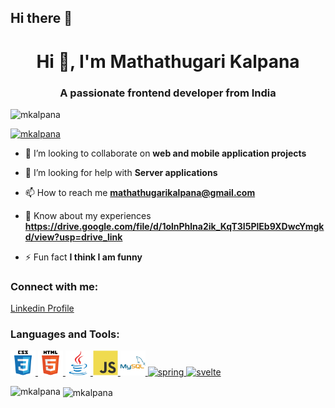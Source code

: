 ## Hi there 👋

 <h1 align="center">Hi 👋, I'm Mathathugari Kalpana</h1>
<h3 align="center">A passionate frontend developer from India</h3>

<p align="left"> <img src="https://komarev.com/ghpvc/?username=mkalpana&label=Profile%20views&color=0e75b6&style=flat" alt="mkalpana" /> </p>

<p align="left"> <a href="https://github.com/ryo-ma/github-profile-trophy"><img src="https://github-profile-trophy.vercel.app/?username=mkalpana" alt="mkalpana" /></a> </p>

- 👯 I’m looking to collaborate on **web and mobile application projects**

- 🤝 I’m looking for help with **Server applications**

- 📫 How to reach me **mathathugarikalpana@gmail.com**

- 📄 Know about my experiences **https://drive.google.com/file/d/1olnPhlna2ik_KqT3I5PlEb9XDwcYmgkd/view?usp=drive_link**

- ⚡ Fun fact **I think I am funny**

<h3 align="left">Connect with me:</h3>
<p align="left">
<a href="https://linkedin.com/in/mathathugari-kalpana-a68826257">Linkedin Profile</a>
</p>

<h3 align="left">Languages and Tools:</h3>
<p align="left"> <a href="https://www.w3schools.com/css/" target="_blank" rel="noreferrer"> <img src="https://raw.githubusercontent.com/devicons/devicon/master/icons/css3/css3-original-wordmark.svg" alt="css3" width="40" height="40"/> </a> <a href="https://www.w3.org/html/" target="_blank" rel="noreferrer"> <img src="https://raw.githubusercontent.com/devicons/devicon/master/icons/html5/html5-original-wordmark.svg" alt="html5" width="40" height="40"/> </a> <a href="https://www.java.com" target="_blank" rel="noreferrer"> <img src="https://raw.githubusercontent.com/devicons/devicon/master/icons/java/java-original.svg" alt="java" width="40" height="40"/> </a> <a href="https://developer.mozilla.org/en-US/docs/Web/JavaScript" target="_blank" rel="noreferrer"> <img src="https://raw.githubusercontent.com/devicons/devicon/master/icons/javascript/javascript-original.svg" alt="javascript" width="40" height="40"/> </a> <a href="https://www.mysql.com/" target="_blank" rel="noreferrer"> <img src="https://raw.githubusercontent.com/devicons/devicon/master/icons/mysql/mysql-original-wordmark.svg" alt="mysql" width="40" height="40"/> </a> <a href="https://spring.io/" target="_blank" rel="noreferrer"> <img src="https://www.vectorlogo.zone/logos/springio/springio-icon.svg" alt="spring" width="40" height="40"/> </a> <a href="https://svelte.dev" target="_blank" rel="noreferrer"> <img src="https://upload.wikimedia.org/wikipedia/commons/1/1b/Svelte_Logo.svg" alt="svelte" width="40" height="40"/> </a> </p>

<p><img align="left" src="https://github-readme-stats.vercel.app/api/top-langs?username=mkalpana&show_icons=true&locale=en&layout=compact" alt="mkalpana" /></p>

<p>&nbsp;<img align="center" src="https://github-readme-stats.vercel.app/api?username=mkalpana&show_icons=true&locale=en" alt="mkalpana" /></p>
